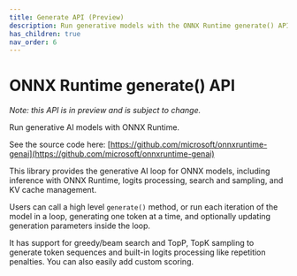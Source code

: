 ```yaml
---
title: Generate API (Preview)
description: Run generative models with the ONNX Runtime generate() API
has_children: true
nav_order: 6
---
```


# ONNX Runtime generate() API

_Note: this API is in preview and is subject to change._

Run generative AI models with ONNX Runtime.

See the source code here: [https://github.com/microsoft/onnxruntime-genai](https://github.com/microsoft/onnxruntime-genai) 

This library provides the generative AI loop for ONNX models, including inference with ONNX Runtime, logits processing, search and sampling, and KV cache management.

Users can call a high level `generate()` method, or run each iteration of the model in a loop, generating one token at a time, and optionally updating generation parameters inside the loop.

It has support for greedy/beam search and TopP, TopK sampling to generate token sequences and built-in logits processing like repetition penalties. You can also easily add custom scoring.

